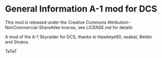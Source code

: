# General Information A-1 mod for DCS

This mod is released under the Creative Commons Attribution-NonCommercial-ShareAlike license, see LICENSE.md for details

A mod of the A-1 Skyraider for DCS, thanks to Hawkeye60, seabat, Beldin and Stratos.

TeTeT
